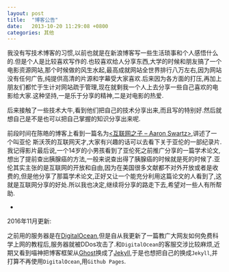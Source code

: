 ```yaml
---
layout: post
title:  "博客公告"
date:   2013-10-20 11:29:08 +0800
categories: 其他
---
```


我没有写技术博客的习惯,以前也就是在新浪博客写一些生活琐事和个人感悟什么的.但是个人是比较喜欢写作的.也较喜欢给人分享东西,大学的时候和朋友搞了一个电影资源网站,那个时候做的风生水起,最高成就网站全世界排行八万左右,因为网站没有任何广告,纯提供高清的片源和字幕受大家喜欢.后来因为各方面的打压,再加上朋友们都忙于生计对网站疏于管理,现在就剩我一个人上去分享一些自己喜欢的电影给大家.这种坚持,一是乐于分享的精神,二是对电影的热爱.

后来接触了一些技术大牛,看到他们把自己的技术分享出来,而且写的特别好.然后就想自己是不是也可以把自己掌握的知识分享出来呢.

前段时间在陈皓的博客上看到一篇名为[<互联网之子 – Aaron Swartz>](http://coolshell.cn/articles/11928.html),讲述了一个叫亚伦 斯沃茨的互联网天才,大家有兴趣的话可以去看下关于亚伦的一部纪录片.我记得影片最后说,一个14岁的小男孩看到了亚伦死之前推广分享的一篇学术论文,想出了提前查出胰腺癌的方法,一般来说查出得了胰腺癌的时候就是死的时候了.亚伦其实主张的是互联网的开放和自由,因为在美国很多文献都不对外开放或者是收费的,但是他分享了那篇学术论文,正好又让一个能充分利用这篇论文的人看到了,这就是互联网分享的好处.所以我也决定,继续将分享的路走下去,希望对一些人有所帮助.

-
2016年11月更新:

之前用的服务器是在[DigitalOcean](http://digitalocean.com/),但是自从我更新了一篇教广大网友如何免费科学上网的教程后,服务器就被DDos攻击了.和`DigitalOcean`的客服交涉比较麻烦,近期又看到喵神把博客框架从[Ghost](http://docs.ghostchina.com/zh/)换成了[Jekyll](http://jekyllcn.com/),于是也想把自己的换成`Jekyll`,并打算不再使用`DigitalOcean`,用`Github Pages`.